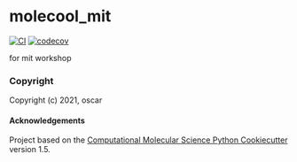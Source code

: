 molecool_mit
==============================
[//]: # (Badges)
[![CI](https://github.com/oscarwumit/mit_workshop/workflows/CI/badge.svg)](https://github.com/oscarwumit/molecool_mit/actions?query=workflow%3ACI)
[![codecov](https://codecov.io/gh/oscarwumit/molecool_mit/branch/master/graph/badge.svg)](https://codecov.io/gh/oscarwumit/molecool_mit/branch/master)


for mit workshop

### Copyright

Copyright (c) 2021, oscar


#### Acknowledgements
 
Project based on the 
[Computational Molecular Science Python Cookiecutter](https://github.com/molssi/cookiecutter-cms) version 1.5.
